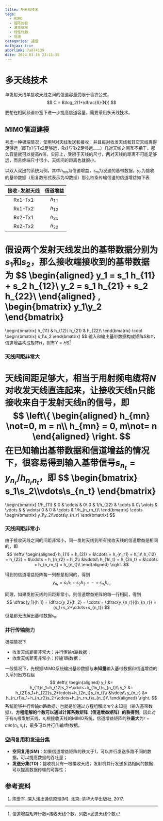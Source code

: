 ```yaml
---
title: 多天线技术
tags:
  - MIMO
  - 矩阵的秩
  - 波束赋形
  - 线性代数
  - 信道
categories: 通信
mathjax: true
abbrlink: 7a074139
date: 2024-03-16 23:11:35
---
```


# 多天线技术

单发射天线单接收天线之间的信道容量受限于香农公式，
$$
C = B\log_2(1+\dfrac{S}{N})
$$


要想在相同频谱带宽下进一步提高信道容量，需要采用多天线技术。

## MIMO信道建模

考虑一种极端情况，使用$N$对天线发送和接收，并且每对收发天线和其它天线离得足够远（即Tx1与Tx2足够远，Rx1与Rx2足够远……）几对天线之间互不相干，那么容量就可以提高$N$倍。实际上，受限于天线的尺寸，两对天线的距离不可能足够远，而且终端尺寸很小，天线间的距离也就很小。

以双入双出的系统为例，其中$h_{mn}$为信道增益，$s_m$为发送的基带数据，$y_n$为接收的基带数据（用复数形式表示为$IQ$数据）那么四条传输信道的信道增益如下表

| 接收-发射天线 | 信道增益 |
| :-----------: | :------: |
|    Rx1-Tx1    | $h_{11}$ |
|    Rx1-Tx2    | $h_{12}$ |
|    Rx2-Tx1    | $h_{21}$ |
|    Rx2-Tx2    | $h_{22}$ |

假设两个发射天线发出的基带数据分别为$s_1$和$s_2$，那么接收端接收到的基带数据为
$$
\begin{aligned}
y_1 = s_1 h_{11} + s_2 h_{12}\\
y_2 = s_1 h_{21} + s_2 h_{22}\\
\end{aligned}
,
\begin{bmatrix}
y_1\\y_2
\end{bmatrix}
=
\begin{bmatrix}
h_{11} & h_{12}\\
h_{21} & h_{22}\\
\end{bmatrix}
\cdot
\begin{bmatrix}
s_1\\s_2
\end{bmatrix}
$$
输入和输出基带数据构成矩阵$S$和$Y$，信道增益构成矩阵$H$，则有$Y=HS$[^1]

### 天线间距非常大

天线间距足够大，相当于用射频电缆将$N$对收发天线直连起来，让接收天线n只能接收来自于发射天线n的信号，即
$$
\left\{
\begin{aligned}
h_{mn} \not=0, m = n\\
h_{mn} = 0, m\not= n
\end{aligned}
\right.
$$
在已知输出基带数据和信道增益的情况下，很容易得到输入基带信号$s_{n_t} = y_{n_r}/h_{n_rn_t}$，即
$$
\begin{bmatrix}
s_1\\s_2\\\vdots\\s_{n_t}
\end{bmatrix}
=
\begin{bmatrix}
1/h_{11} & 0 & \cdots & 0\\
0 & 1/h_{22} & \cdots & 0\\
\vdots & \vdots & & \vdots\\
0 & 0 & \cdots & 1/h_{n_rn_t}\\
\end{bmatrix}
\cdots
\begin{bmatrix}
y_1\\y_2\\\vdots\\y_{n_r}
\end{bmatrix}
$$

### 天线间距非常小

由于接收天线之间的间距非常小，同一发射天线到所有接收天线的信道增益是相同的，即
$$
\left\{
\begin{aligned}
h_{11} = h_{21} = &\cdots = h_{n_r1} = h_1\\
h_{12} = h_{22} = &\cdots = h_{n_r2} = h_2\\
&\vdots\\
h_{1n_t} = h_{2n_t} = &\cdots = h_{n_rn_t} = h_{n_t}\\
\end{aligned}
\right.
$$


得到的信道增益矩阵每一列都是相同的，得到
$$
y_{n_r} = s_1h_1+s_2h_2+\cdots+s_{n_t}h_{n_t}
$$


同理，如果发射天线的间距非常小，则信道增益矩阵的每一行相同，得到
$$
\dfrac{y_1}{h_1} = \dfrac{y_2}{h_2} = \cdots = \dfrac{y_{n_r}}{h_{n_r}} = (s_1+s_2+\cdots+s_{n_t})
$$
但是都无法解出基带数据$s_n$.

### 并行传输能力

极端情况下

- 收发天线距离非常大：并行传输$n$路数据；
- 收发天线距离非常小：传输$1$路数据；

一般情况下，先根据MIMO系统输出基带数据与**未知量**输入基带数据和信道增益的关系列出方程组
$$
\left\{
\begin{aligned}
y_1 &= h_{11}s_1+h_{12}s_2+\cdots+h_{1n_t}s_{n_t}\\
y_2 &= h_{21}s_1+h_{22}s_2+\cdots+h_{2n_t}s_{n_t}\\
&\vdots\\
y_{n_r} &= h_{n_r1}s_1+h_{n_r2}s_2+\cdots+h_{n_rn_t}s_{n_t}\\
\end{aligned}
\right.
$$
系统能够并行传输$m$路数据，也就是能通过方程组解出$m$个未知量（输入基带数据）。**方程组解的个数可以通过计算系数矩阵（信道增益矩阵）的秩得到**，因此对于有$n_t$根发射天线、$n_r$根接收天线的MIMO系统，信道增益矩阵的秩**最大**为$r = min\{n_t,n_r\}$，最多可以并行传输$r$路数据。

### 空间复用和发送分集

- **空间复用(SM)**：如果信道增益矩阵的秩大于1，可以并行发送多路不同的数据，可以提高数据的吞吐量；
- **发送分集(TD)**：接收机只有一根接收天线，发射机并行发送多路相同的数据，可以提高数据传输的可靠性；

## 参考资料

1. 陈爱军. 深入浅出通信原理[M]. 北京: 清华大学出版社, 2017.

[^1]: 信道增益矩阵行数=接收天线个数，列数=发送天线个数
